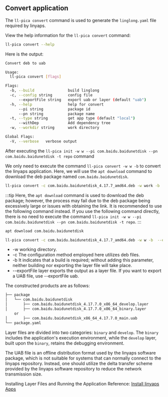 ## Convert application

The `ll-pica convert` command is used to generate the `linglong.yaml` file required by linyaps.

View the help information for the `ll-pica convert` command:

```bash
ll-pica convert --help
```

Here is the output:

```bash
Convert deb to uab

Usage:
  ll-pica convert [flags]

Flags:
  -b, --build               build linglong
  -c, --config string       config file
      --exportFile string   export uab or layer (default "uab")
  -h, --help                help for convert
      --pi string           package id
      --pn string           package name
  -t, --type string         get app type (default "local")
      --withDep             Add dependency tree
  -w, --workdir string      work directory

Global Flags:
  -V, --verbose   verbose output
```

After executing the `ll-pica init -w w --pi com.baidu.baidunetdisk --pn com.baidu.baidunetdisk -t repo` command

We only need to execute the command `ll-pica convert -w w -b` to convert the linyaps application. Here, we will use the `apt download` command to download the deb package named `com.baidu.baidunetdisk`.

```bash
ll-pica convert -c com.baidu.baidunetdisk_4.17.7_amd64.deb -w work -b
```

:::tip
Here, the `apt download` command is used to download the deb package; however, the process may fail due to
the deb package being excessively large or issues with obtaining the link. It is recommended to use the following command instead. If you use the following command directly, there is no need to execute the command `ll-pica init -w w --pi com.baidu.baidunetdisk --pn com.baidu.baidunetdisk -t repo`.
:::

```bash
apt download com.baidu.baidunetdisk
```

```bash
ll-pica convert -c com.baidu.baidunetdisk_4.17.7_amd64.deb -w w -b  --exportFile layer
```

- -w working directory.
- -c The configuration method employed here utilizes deb files.
- -b It indicates that a build is required; without adding this parameter, neither building nor exporting the layer file will take place.
- --exportFile layer exports the output as a layer file. If you want to export a UAB file, use --exportFile uab.

The constructed products are as follows:

```bash
├── package
│   └── com.baidu.baidunetdisk
│       ├── com.baidu.baidunetdisk_4.17.7.0_x86_64_develop.layer
│       ├── com.baidu.baidunetdisk_4.17.7.0_x86_64_binary.layer
	or
│       ├── com.baidu.baidunetdisk_x86_64_4.17.7.0_main.uab
└── package.yaml
```

Layer files are divided into two categories: `binary` and `develop`. The `binary` includes the application's execution environment, while the `develop` layer, built upon the `binary`, retains the debugging environment.

The UAB file is an offline distribution format used by the linyaps software package, which is not suitable for systems that can normally connect to the linyaps repository. Instead, one should utilize the delta transfer scheme provided by the linyaps software repository to reduce the network transmission size.

Installing Layer Files and Running the Application Reference: [Install linyaps Apps](../ll-cli/install.md)

